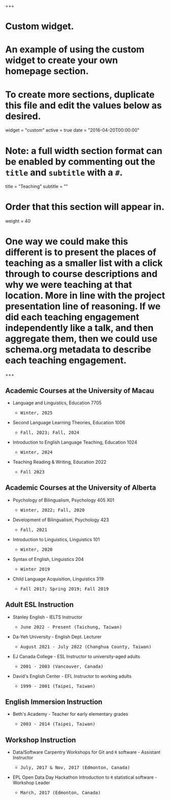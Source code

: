 +++
# Custom widget.
# An example of using the custom widget to create your own homepage section.
# To create more sections, duplicate this file and edit the values below as desired.
widget = "custom"
active = true
date = "2016-04-20T00:00:00"

# Note: a full width section format can be enabled by commenting out the `title` and `subtitle` with a `#`.
title = "Teaching"
subtitle = ""


# Order that this section will appear in.
weight = 40

# One way we could make this different is to present the places of teaching as a smaller list with a click through to course descriptions and why we were teaching at that location. More in line with the project presentation line of reasoning. If we did each teaching engagement independently like a talk, and then aggregate them, then we could use schema.org metadata to describe each teaching engagement.

+++
<h2>Academic Courses at the University of Macau</h2>

+ Language and Linguistics,  Education 7705
    + <pre>Winter, 2025</pre> 
+ Second Language Learning Theories, Education 1006
    + <pre>Fall, 2023; Fall, 2024</pre> 
+ Introduction to English Language Teaching, Education 1024
    + <pre>Winter, 2024</pre> 
+ Teaching Reading & Writing, Education 2022 
    + <pre>Fall 2023</pre> 
    
<h2>Academic Courses at the University of Alberta</h2>

+ Psychology of Bilingualism, Psychology 405 X01
    + <pre>Winter, 2022; Fall, 2020</pre> 
+ Development of Bilingualism, Psychology 423
    + <pre>Fall, 2021</pre> 
+ Introduction to Linguistics, Linguistics 101
    + <pre>Winter, 2020</pre> 
+ Syntax of English, Linguistics 204 
    + <pre>Winter 2019</pre> 
+ Child Language Acquisition, Linguistics 319 
    + <pre>Fall 2017; Spring 2019; Fall 2019</pre>

<h2>Adult ESL Instruction</h2>

+ Stanley English - IELTS Instructor
    + <pre>June 2022 - Present (Taichung, Taiwan)</pre>

+ Da-Yeh University - English Dept. Lecturer
    + <pre>August 2021 - July 2022 (Changhua County, Taiwan)</pre>

+ EJ Canada College - ESL Instructor to university-aged adults
    + <pre>2001 - 2003 (Vancouver, Canada)</pre>

+ David's English Center - EFL Instructor to working adults 
    + <pre>1999 - 2001 (Taipei, Taiwan)</pre>

<h2>English Immersion Instruction</h2>

+ Beth's Academy - Teacher for early elementary grades
    + <pre>2003 - 2014 (Taipei, Taiwan)</pre>
    
<h2>Workshop Instruction</h2>

+ Data/Software Carpentry Workshops for Git and `R` software - Assistant Instructor
    + <pre>July, 2017 & Nov, 2017 (Edmonton, Canada)</pre> 

+ EPL Open Data Day Hackathon Introduction to `R` statistical software - Workshop Leader
    + <pre>March, 2017 (Edmonton, Canada)</pre>




